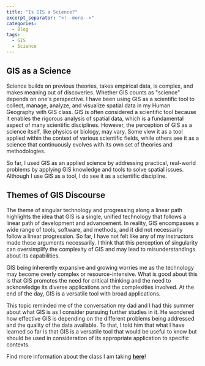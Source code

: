 ```yaml
---
title: "Is GIS a Science?"
excerpt_separator: "<!--more-->"
categories:
  - Blog
tags:
  - GIS
  - Science
---
```


## GIS as a Science

Science builds on previous theories, takes empirical data, is complex, and makes meaning out of discoveries. Whether GIS counts as "science" depends on one's perspective. I have been using GIS as a scientific tool to collect, manage, analyze, and visualize spatial data in my Human Geography with GIS class. GIS is often considered a scientific tool because it enables the rigorous analysis of spatial data, which is a fundamental aspect of many scientific disciplines. However, the perception of GIS as a science itself, like physics or biology, may vary. Some view it as a tool applied within the context of various scientific fields, while others see it as a science that continuously evolves with its own set of theories and methodologies. 

So far, I used GIS as an applied science by addressing practical, real-world problems by applying GIS knowledge and tools to solve spatial issues. Although I use GIS as a tool, I do see it as a scientific discipline.

## Themes of GIS Discourse

The theme of singular technology and progressing along a linear path highlights the idea that GIS is a single, unified technology that follows a linear path of development and advancement. In reality, GIS encompasses a wide range of tools, software, and methods, and it did not necessarily follow a linear progression. So far, I have not felt like any of my instructors made these arguments necessarily. I think that this perception of singularity can oversimplify the complexity of GIS and may lead to misunderstandings about its capabilities.

GIS being inherently expansive and growing worries me as the technology may become overly complex or resource-intensive. What is good about this is that GIS promotes the need for critical thinking and the need to acknowledge its diverse applications and the complexities involved. At the end of the day, GIS is a versatile tool with broad applications.

This topic reminded me of the conversation my dad and I had this summer about what GIS is as I consider pursuing further studies in it. He wondered how effective GIS is depending on the different problems being addressed and the quality of the data available. To that, I told him that what I have learned so far is that GIS is a versatile tool that would be useful to know but should be used in consideration of its appropriate application to specific contexts.

Find more information about the class I am taking [**here**](https://opengisci.github.io)!